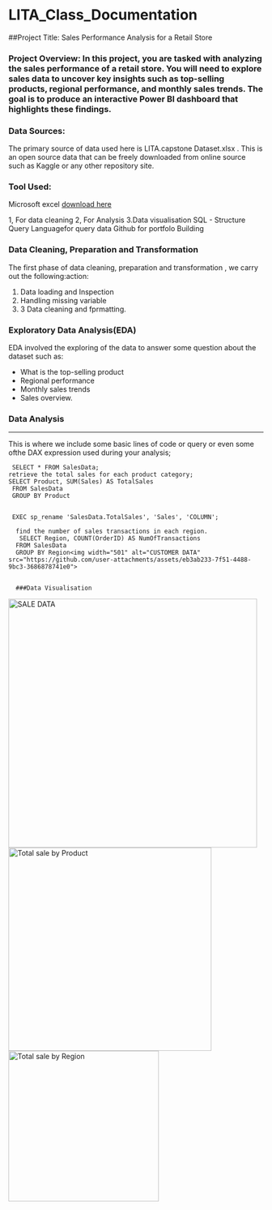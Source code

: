 # LITA_Class_Documentation

##Project Title: Sales Performance Analysis for a Retail Store

### Project Overview: In this project, you are tasked with analyzing the sales performance of a retail store. You will need to explore sales data to uncover key insights such as top-selling products, regional performance, and monthly sales trends. The goal is to produce an interactive Power BI dashboard that highlights these findings.

### Data Sources:
The primary source of data used here is LITA.capstone Dataset.xlsx . This is an open source data that can be freely downloaded from online source such as Kaggle or any other repository site.

### Tool Used:
Microsoft excel [download here](https://www.microsoft.com)

1, For data cleaning
2, For Analysis 
3.Data visualisation
SQL - Structure Query Languagefor query data
Github  for portfolo Building

### Data Cleaning, Preparation and Transformation
The first phase of data cleaning, preparation and transformation , we carry out the following:action:
1. Data loading and Inspection
2. Handling missing variable
3. 3 Data cleaning and fprmatting.

### Exploratory Data Analysis(EDA)
EDA involved the exploring of the data to answer some question about the dataset such as:
-  What is the top-selling product
 - Regional performance
 - Monthly sales trends
-   Sales overview.

  ###  Data Analysis
  ---
  This is where  we include some basic lines of code or query or even some ofthe DAX expression used  during  your analysis;

     SELECT * FROM SalesData;
    retrieve the total sales for each product category;
    SELECT Product, SUM(Sales) AS TotalSales
     FROM SalesData
     GROUP BY Product


     EXEC sp_rename 'SalesData.TotalSales', 'Sales', 'COLUMN';

      find the number of sales transactions in each region.
       SELECT Region, COUNT(OrderID) AS NumOfTransactions
      FROM SalesData
      GROUP BY Region<img width="501" alt="CUSTOMER DATA" src="https://github.com/user-attachments/assets/eb3ab233-7f51-4488-9bc3-3686878741e0">


      ###Data Visualisation
      

   <img width="491" alt="SALE DATA" src="https://github.com/user-attachments/assets/03cea667-21cf-4e56-8fa4-5207d3e0b128">

<img width="401" alt="Total sale by Product" src="https://github.com/user-attachments/assets/1a99b80d-9c29-4d97-b1e1-7ce37c8e1cc1">
<img width="297" alt="Total sale by Region" src="https://github.com/user-attachments/assets/4633a3d0-c3bf-44fb-9049-be7b2984be12">


